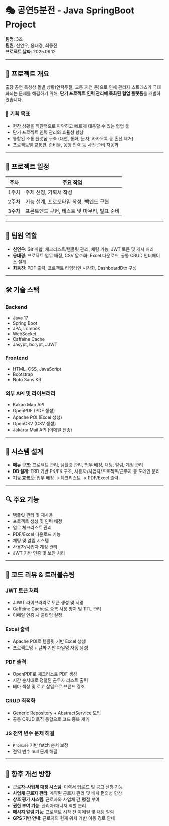 # 🎭 공연5분전 - Java SpringBoot Project

**팀명**: 3조  
**팀원**: 신연우, 옹태경, 최동진  
**프로젝트 날짜**: 2025.09.12

---

## 📌 프로젝트 개요

출장 공연 특성상 돌발 상황(연락두절, 교통 지연 등)으로 인해 관리자 스트레스가 극대화되는 문제를 해결하기 위해, **단기 프로젝트 인력 관리에 특화된 협업 플랫폼**을 개발하였습니다.

### 🎯 기획 목표

- 현장 상황을 직관적으로 파악하고 빠르게 대응할 수 있는 협업 툴
- 단기 프로젝트 인력 관리의 효율성 향상
- 통합된 소통 플랫폼 구축 (대면, 통화, 문자, 카카오톡 등 혼선 제거)
- 프로젝트별 교통편, 준비물, 동행 인력 등 사전 준비 자동화

---

## 🧭 프로젝트 일정

| 주차 | 주요 작업 |
|------|-----------|
| 1주차 | 주제 선정, 기획서 작성 |
| 2주차 | 기능 설계, 프로토타입 작성, 백엔드 구현 |
| 3주차 | 프론트엔드 구현, 테스트 및 마무리, 발표 준비 |

---

## 👥 팀원 역할

- **신연우**: Git 취합, 체크리스트/템플릿 관리, 채팅 기능, JWT 토큰 및 캐시 처리
- **옹태경**: 프로젝트 업무 배정, CSV 암호화, Excel 다운로드, 공통 CRUD 인터페이스 설계
- **최동진**: PDF 출력, 프로젝트 타임라인 시각화, DashboardDto 구성

---

## 🛠️ 기술 스택

### Backend
- Java 17
- Spring Boot
- JPA, Lombok
- WebSocket
- Caffeine Cache
- Jasypt, bcrypt, JJWT

### Frontend
- HTML, CSS, JavaScript
- Bootstrap
- Noto Sans KR

### 외부 API 및 라이브러리
- Kakao Map API
- OpenPDF (PDF 생성)
- Apache POI (Excel 생성)
- OpenCSV (CSV 생성)
- Jakarta Mail API (이메일 전송)

---

## 🧩 시스템 설계

- **메뉴 구조**: 프로젝트 관리, 템플릿 관리, 업무 배정, 채팅, 알림, 계정 관리
- **DB 설계**: ERD 기반 PK/FK 구조, 사용자/사업자/프로젝트/근무자 등 도메인 분리
- **기능 흐름도**: 업무 배정 → 체크리스트 → PDF/Excel 출력

---

## 🔍 주요 기능

- 템플릿 관리 및 재사용
- 프로젝트 생성 및 인력 배정
- 업무 체크리스트 관리
- PDF/Excel 다운로드 기능
- 채팅 및 알림 시스템
- 사용자/사업자 계정 관리
- JWT 기반 인증 및 보안 처리

---

## 🧪 코드 리뷰 & 트러블슈팅

### JWT 토큰 처리
- JJWT 라이브러리로 토큰 생성 및 서명
- Caffeine Cache로 중복 사용 방지 및 TTL 관리
- 이메일 인증 시 쿨타임 설정

### Excel 출력
- Apache POI로 템플릿 기반 Excel 생성
- 프로젝트명 + 날짜 기반 파일명 자동 생성

### PDF 출력
- OpenPDF로 체크리스트 PDF 생성
- 시간 순서대로 정렬된 근무자 리스트 출력
- 테마 색상 및 로고 삽입으로 브랜드 강조

### CRUD 최적화
- Generic Repository + AbstractService 도입
- 공통 CRUD 로직 통합으로 코드 중복 제거

### JS 전역 변수 문제 해결
- `Promise` 기반 fetch 순서 보장
- 전역 변수 null 문제 해결

---

## 🚀 향후 개선 방향

- **근로자-사업체 매칭 시스템**: 이력서 업로드 및 공고 신청 기능
- **사업체 근로자 관리**: 계약된 근로자 관리 및 배치 편의성 향상
- **상호 평가 시스템**: 근로자와 사업체 간 평점 부여
- **권한 부여 기능**: 관리자/매니저 역할 분리
- **메시지 알림 기능**: 프로젝트 시작 전 이메일 및 채팅 알림
- **GPS 기반 안내**: 근로자의 현재 위치 기반 이동 경로 안내
